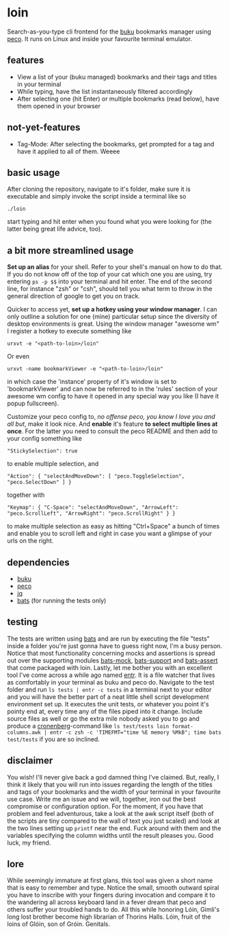 # loin
Search-as-you-type cli frontend for the [buku](https://github.com/jarun/Buku) bookmarks manager using [peco](https://github.com/peco/peco). It runs on Linux and inside your favourite terminal emulator.

## features
* View a list of your (buku managed) bookmarks and their tags and titles in your terminal
* While typing, have the list instantaneously filtered accordingly
* After selecting one (hit Enter) or multiple bookmarks (read below), have them opened in your browser

## not-yet-features
* Tag-Mode: After selecting the bookmarks, get prompted for a tag and have it applied to all of them. Weeee

## basic usage
After cloning the repository, navigate to it's folder, make sure it is executable and simply invoke the script inside a terminal like so

`./loin`

start typing and hit enter when you found what you were looking for (the latter  being great life advice, too).
## a bit more streamlined usage
**Set up an alias** for your shell. Refer to your shell's manual on how to do that. If you do not know off of the top of your cat which one you are using, try entering `ps -p $$` into your terminal and hit enter. The end of the second line, for instance "zsh" or "csh", should tell you what term to throw in the general direction of google to get you on track.

Quicker to access yet, **set up a hotkey using your window manager**. I can only outline a solution for one (mine) particular setup since the diversity of desktop environments is great. Using the window manager "awesome wm" I register a hotkey to execute something like

`urxvt -e "<path-to-loin>/loin"`

Or even

`urxvt -name bookmarkViewer -e "<path-to-loin>/loin"`

in which case the 'instance' property of it's window is set to 'bookmarkViewer' and can now be referred to in the 'rules' section of your awesome wm config to have it opened in any special way you like (I have it popup fullscreen).

Customize your peco config to, *no offense peco, you know I love you and all but*, make it look nice. And **enable** it's feature **to select multiple lines at once**. For the latter you need to consult the peco README and then add to your config something like

`"StickySelection": true`
    
to enable multiple selection, and

` "Action": {
    	"selectAndMoveDown": [
    		"peco.ToggleSelection",
    		"peco.SelectDown"
    	]
    }
`
    
together with

`"Keymap": {
    	"C-Space": "selectAndMoveDown",
    	"ArrowLeft": "peco.ScrollLeft",
    	"ArrowRight": "peco.ScrollRight"
    }
}
`

to make multiple selection as easy as hitting "Ctrl+Space" a bunch of times and enable you to scroll left and right in case you want a glimpse of your urls on the right.

## dependencies
* [buku](https://github.com/jarun/Buku)
* [peco](https://github.com/peco/peco)
* [jq](https://github.com/stedolan/jq)
* [bats](https://github.com/sstephenson/bats) (for running the tests only)

## testing
The tests are written using [bats](https://github.com/sstephenson/bats) and are run by executing the file "tests" inside a folder you're just gonna have to guess right now, I'm a busy person. Notice that most functionality concerning mocks and assertions is spread out over the supporting modules [bats-mock](https://github.com/jasonkarns/bats-mock), [bats-support](https://github.com/ztombol/bats-support) and [bats-assert](https://github.com/ztombol/bats-assert) that come packaged with loin. Lastly, let me bother you with an excellent tool I've come across a while ago named [entr](http://entrproject.org/). It is a file watcher that lives as comfortably in your terminal as buku and peco do. Navigate to the test folder and run `ls tests | entr -c tests` in a terminal next to your editor and you will have the better part of a neat little shell script development environment set up. It executes the unit tests, or whatever you point it's pointy end at, every time any of the files piped into it change. Include source files as well or go the extra mile nobody asked you to go and produce a [cronenberg](http://rickandmorty.wikia.com/wiki/Cronenbergs)-command like `ls test/tests loin format-columns.awk | entr -c zsh -c 'TIMEFMT="time %E memory %MkB"; time bats test/tests` if you are so inclined.

## disclaimer
You wish! I'll never give back a god damned thing I've claimed. But, really, I think it likely that you will run into issues regarding the length of the titles and tags of your bookmarks and the width of your terminal in your favourite use case. Write me an issue and we will, together, iron out the best compromise or configuration option. For the moment, if you have that problem and feel adventurous, take a look at the awk script itself (both of the scripts are tiny compared to the wall of text you just scaled) and look at the two lines setting up `printf` near the end. Fuck around with them and the variables specifying the column widths until the result pleases you. Good luck, my friend.

## lore
While seemingly immature at first glans, this tool was given a short name that is easy to remember and type. Notice the small, smooth outward spiral you have to inscribe with your fingers during invocation and compare it to the wandering all across keyboard land in a fever dream that peco and others suffer your troubled hands to do. All this while honoring Lóin, Gimli's long lost brother become high librarian of Thorins Halls. Lóin, fruit of the loins of Glóin, son of Gróin. Genitals.
